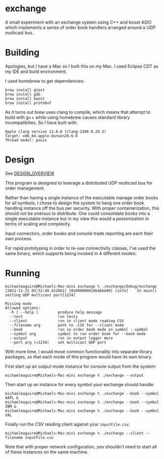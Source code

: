 # exchange

A small experiment with an exchange system using C++ and boost ASIO which implements a series of order book handlers arranged around a UDP multicast bus.

# Building

Apologies, but I have a Mac so I built this on my Mac.  I used Eclipse CDT as my IDE and build environment.

I used homebrew to get dependencies:

```
brew install gtest
brew install gdb
brew install boost
brew install protobuf
```

As it turns out brew uses clang to compile, which means that attempt to build with g++ while using homebrew causes standard library incompatibilies.  So I have built with:

```
Apple clang version 13.0.0 (clang-1300.0.29.3)
Target: x86_64-apple-darwin20.6.0
Thread model: posix
```


# Design

See [DESIGN_OVERVIEW](docs/DESIGN_OVERVIEW.md)

This program is designed to leverage a distributed UDP multicast bus for order management.

Rather than having a single instance of the executable manage order books for all symbols, I chose to design the system to hang one order book handling instance off the bus per security.  With proper containerization, this should not be onerous to distribute.  One could consolidate books into a single executable instance but in my view this would a pessimization in terms of scaling and complexity.

Input connectors, order books and console trade reporting are each their own process.

For rapid prototyping in order to re-use connectivity classes, I've used the same binary, which supports being invoked in 4 different modes:

# Running

```
michaelmaguire@Michaels-Mac-mini exchange % ./exchange/Debug/exchange
[2021-11-22 03:52:49.422661] [0x000000010b4b6e00] [info]    In main() setting UDP multicast port[1234]

Missing mode
Allowed options:
  -h [ --help ]         produce help message
  --test                run tests
  --client              run in client mode reading CSV
  --filename arg        path to .CSV for --client mode
  --book                run in order book mode on symbol --symbol
  --symbol arg          symbol to run order book for --book mode
  --output              run in output logger more
  --port arg (=1234)    set multicast UDP port
```

With more time, I would move common functionality into separate library packages, so that each mode of this program would have its own binary.


First start up an output mode instance for console output from the system:

```
michaelmaguire@Michaels-Mac-mini exchange % ./exchange --output
```

Then start up an instance for every symbol your exchange should handle:

```
michaelmaguire@Michaels-Mac-mini exchange % ./exchange --book --symbol AAPL &
michaelmaguire@Michaels-Mac-mini exchange % ./exchange --book --symbol IBM &
michaelmaguire@Michaels-Mac-mini exchange % ./exchange --book --symbol VAL
```

Finally run the CSV reading client against your `inputFile.csv`:

```
michaelmaguire@Michaels-Mac-mini exchange % ./exchange --client --filename inputFile.csv
```

Note that with proper network configuration, you shouldn't need to start all of these instances on the same machine.







